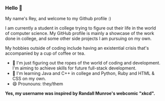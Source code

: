 ### Hello 👋

My name's Rey, and welcome to my Github profile :)

I am currently a student in college trying to figure out their life in the world of computer science. My GitHub profile is mainly a showcase of the work done in college, and some other side projects I am pursuing on my own.

My hobbies outside of coding include having an existential crisis that's accompanied by a cup of coffee or tea.

- 🔭 I'm just figuring out the ropes of the world of coding and development. I'm aiming to achieve skills for future full-stack development.
- 🌱 I'm learning Java and C++ in college and Python, Ruby and HTML & CSS on my own.
- 😄 Prounouns: they/them

**Yes, my username was inspired by Randall Munroe's webcomic "xkcd".**
